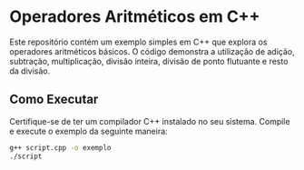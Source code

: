 # Operadores Aritméticos em C++

Este repositório contém um exemplo simples em C++ que explora os operadores aritméticos básicos. O código demonstra a utilização de adição, subtração, multiplicação, divisão inteira, divisão de ponto flutuante e resto da divisão.

## Como Executar

Certifique-se de ter um compilador C++ instalado no seu sistema. Compile e execute o exemplo da seguinte maneira:

```bash
g++ script.cpp -o exemplo
./script

